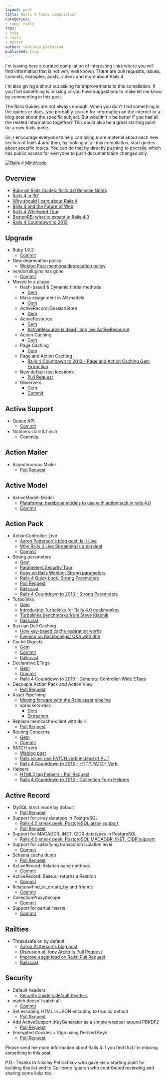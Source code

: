 ```yaml
---
layout: post
title: Rails 4 links compilation
categories:
- ruby, rails
tags:
- ruby
- rails
- master
author: santiago.pastorino
published: true
---
```


I'm leaving here a curated compilation of interesting links where you will find information that is not very well known. There are pull requests, issues, commits, examples, posts, videos and more about Rails 4.

I'm also giving a shout out asking for improvements to this compilation. If you find something is missing or you have suggestions to make let me know by commenting in this post.

The Rails Guides are not always enough. When you don't find something in the guides or docs, you probably search for information on the internet or a blog post about the specific subject. But wouldn't it be better if you had all the related information together? This could also be a great starting point for a new Rails guide. 

So, I encourage everyone to help compiling more material about each new section of Rails 4 and then, by looking at all this compilation, start guides about specific topics. You can do that by directly pushing to [docrails](http://github.com/lifo/docrails), which has public access for everyone to push documentation changes only.

[![Rails 4 MindNode](/images/posts/Rails4-mini-4.png "Rails 4
MindNode")](/images/posts/Rails4-4.png)

## Overview

- [Ruby on Rails Guides: Rails 4.0 Release Notes](http://edgeguides.rubyonrails.org/4_0_release_notes.html)
- [Rails 4 in 30'](http://blog.wyeworks.com/2012/10/29/rails-4-in-30-minutes/)
- [Why should I care about Rails 4](http://vimeo.com/51898266)
- [Rails 4 and the Future of Web](http://confreaks.com/videos/1228-aloharuby2012-keynote-rails-4-and-the-future-of-web)
- [Rails 4 Whirlwind Tour](http://vimeo.com/51181496)
- [BostonRB: what to expect in Rails 4.0](http://bostonrb.org/presentations/what-to-expect-in-rails-40)
- [Rails 4 Countdown to 2013](http://blog.remarkablelabs.com/2012/11/rails-4-countdown-to-2013)

## Upgrade

- Ruby 1.9.3
	- [Commit](https://github.com/rails/rails/commit/4fa615a8661eb13d4bd8a7de4d839e9883ef26ec)
- New deprecation policy
	- [Weblog Post mentions deprecation policy](http://weblog.rubyonrails.org/2012/8/9/ann-rails-3-2-8-has-been-released/)
- vendor/plugins has gone
	- [Commit](https://github.com/rails/rails/commit/dad7fdc5734a3813246f238ac5760b2076932216)
- Moved to a plugin
	- Hash-based & Dynamic finder methods
		- [Gem](https://github.com/rails/activerecord-deprecated_finders)
	- Mass assignment in AR models
		- [Gem](https://github.com/rails/protected_attributes)
	- ActiveRecord::SessionStore
		- [Gem](https://github.com/rails/activerecord-session_store)
	- ActiveResource
		- [Gem](https://github.com/rails/activeresource)
		- [ActiveResource is dead, long live ActiveResource](http://yetimedia.tumblr.com/post/35233051627/activeresource-is-dead-long-live-activeresource)
	- Action Caching
		- [Gem](https://github.com/rails/actionpack-action_caching)
	- Page Caching
		- [Gem](https://github.com/rails/actionpack-page_caching)
	- Page and Action Caching
		- [Rails 4 Countdown to 2013 - Page and Action Caching Gem Extraction](http://blog.remarkablelabs.com/2012/12/page-caching-action-caching-gem-extraction-rails-4-countdown-to-2013)
	- New default test locations
		- [Pull Request](https://github.com/rails/rails/pull/7878)
	- Observers
		- [Gem](https://github.com/rails/rails-observers)
		- [Commit](https://github.com/rails/rails/commit/ccecab3ba950a288b61a516bf9b6962e384aae0b)

## Active Support

- Queue API
	- [Commit](https://github.com/rails/rails/commit/adff4a706a5d7ad18ef05303461e1a0d848bd662)
- Notifiers start & finish
	- [Commits](https://github.com/rails/rails/compare/60736fe...c7847f1)

## Action Mailer

- Asynchronous Mailer
	- [Pull Request](https://github.com/rails/rails/pull/6839)

## Active Model

- ActiveModel::Model
	- [Plataforma: barebone models to use with actionpack in rails 4.0](http://blog.plataformatec.com.br/2012/03/barebone-models-to-use-with-actionpack-in-rails-4-0/)
	- [Commit](https://github.com/rails/rails/commit/3b822e91d1a6c4eab0064989bbd07aae3a6d0d08)

## Action Pack

- ActionController::Live
	- [Aaron Patterson's blog post: Is it Live](http://tenderlovemaking.com/2012/07/30/is-it-live.html)
	- [Why Rails 4 Live Streaming is a big deal](http://blog.phusion.nl/2012/08/03/why-rails-4-live-streaming-is-a-big-deal/)
	- [Commit](https://github.com/rails/rails/commit/af0a9f9eefaee3a8120cfd8d05cbc431af376da3)
- Strong parameters
	- [Gem](https://github.com/rails/strong_parameters)
	- [Parameters Security Tour](http://iconoclastlabs.com/cms/blog/posts/upgrading-to-rails-4-parameters-security-tour)
	- [Ruby on Rails Weblog: Strong parameters](http://weblog.rubyonrails.org/2012/3/21/strong-parameters/)
	- [Rails 4 Quick Look: Strong Parameters](http://rubysource.com/rails-4-quick-look-strong-parameters/)
	- [Pull Request](https://github.com/rails/rails/pull/7251)
	- [Railscast](http://railscasts.com/episodes/371-strong-parameters)
	- [Rails 4 Countdown to 2013 - Strong Parameters](http://blog.remarkablelabs.com/2012/12/strong-parameters-rails-4-countdown-to-2013)
- Turbolinks
	- [Gem](https://github.com/rails/turbolinks)
	- [Introducing Turbolinks for Rails 4.0 geekmonkey](http://geekmonkey.org/articles/28-introducing-turbolinks-for-rails-4-0)
	- [Turbolinks benchmarks from Steve Klabnik](http://blog.steveklabnik.com/posts/2012-09-27-seriously--numbers--use-them-)
	- [Railscast](http://railscasts.com/episodes/390-turbolinks)
- Russian Doll Caching
	- [How key-based cache expiration works](http://37signals.com/svn/posts/3113-how-key-based-cache-expiration-works)
	- [Evening on Backbone.js/ Q&A with dhh](http://www.youtube.com/watch?v=FkLVl3gpJP4#t=33m30s)
- Cache Digests
	- [Gem](https://github.com/rails/cache_digests)
	- [Commit](https://github.com/rails/rails/commit/502d5e24e28b3634910495d0fb71cb20b1426aee)
	- [Railscast](http://railscasts.com/episodes/387-cache-digests)
- Declarative ETags
	- [Gem](https://github.com/rails/etagger)
	- [Commit](https://github.com/rails/rails/commit/ed5c938fa36995f06d4917d9543ba78ed506bb8d)
	- [Rails 4 Countdown to 2013 - Generate Controller-Wide ETags](http://blog.remarkablelabs.com/2012/12/generate-controller-wide-etags-rails-4-countdown-to-2013)
- Decouple Action Pack and Action View
	- [Pull Request](https://github.com/rails/rails/pull/7356)
- Asset Pipelining
	- [Moving forward with the Rails asset pipeline](http://yetimedia.tumblr.com/post/33320732456/moving-forward-with-the-rails-asset-pipeline)
	- sprockets-rails
		- [Gem](https://github.com/rails/sprockets-rails)
		- [Extraction](https://github.com/rails/rails/pull/5409)
- Replace memcache-client with dalli
	- [Pull Request](https://github.com/rails/rails/pull/6903)
- Routing Concerns
	- [Gem](https://github.com/rails/routing_concerns)
	- [Commit](https://github.com/rails/rails/commit/0dd24728a088fcb4ae616bb5d62734aca5276b1b)
- PATCH verb
	- [Weblog post](http://weblog.rubyonrails.org/2012/2/25/edge-rails-patch-is-the-new-primary-http-method-for-updates/)
	- [Rails issue: use PATCH verb instead of PUT](https://github.com/rails/rails/issues/348)
	- [Rails 4 Countdown to 2013 - HTTP PATCH Verb](http://blog.remarkablelabs.com/2012/12/http-patch-verb-rails-4-countdown-to-2013)
- Helpers
	- [HTML5 tag helpers - Pull Request](https://github.com/rails/rails/pull/6359)
	- [Rails 4 Countdown to 2013 - Collection Form Helpers](http://blog.remarkablelabs.com/2012/12/collection-form-helpers-rails-4-countdown-to-2013)

## Active Record

- MySQL strict mode by default
	- [Pull Request](https://github.com/rails/rails/pull/6069)
- Support for array datatype in PostgreSQL
	- [Rails 4.0 sneak peek: PostgreSQL array support](http://reefpoints.dockyard.com/ruby/2012/09/18/rails-4-sneak-peek-postgresql-array-support.html)
	- [Pull Request](https://github.com/rails/rails/pull/7547)
- Support for MACADDR, INET, CIDR datatypes in PostgreSQL
	- [Rails 4.0 sneak peek: PostgreSQL MACADDR, INET, CIDR support](http://reefpoints.dockyard.com/ruby/2012/05/18/rails-4-sneak-peek-expanded-activerecord-support-for-postgresql-datatype.html)
- Support for specifying transaction isolation level
	- [Commit](https://github.com/rails/rails/commit/392eeecc11a291e406db927a18b75f41b2658253)
- Schema cache dump
	- [Pull Request](https://github.com/rails/rails/pull/5162)
- ActiveRecord::Relation bang methods
	- [Commit](https://github.com/rails/rails/commit/8c2c60511beaad05a218e73c4918ab89fb1804f0)
- ActiveRecord::Base.all returns a Relation
	- [Commit](https://github.com/rails/rails/commit/6a81ccd69d96f36f4322ef927191ab5a35e68d68)
- Relation#find_or_create_by and friends
	- [Commit](https://github.com/rails/rails/commit/eb72e62c3042c0df989d951b1d12291395ebdb8e)
- CollectionProxy#scope
	- [Commit](https://github.com/rails/rails/commit/0e1cafcbc4d67854faf35e489571bc30f5e2ac14)
- Support for partial inserts
	- [Commit](https://github.com/rails/rails/commit/144e8691cbfb8bba77f18cfe68d5e7fd48887f5e)

## Railties

- Threadsafe on by default
	- [Aaron Patterson's blog post](http://tenderlovemaking.com/2012/06/18/removing-config-threadsafe.html)
	- [Discusion of Tony Arcieri's Pull Request](https://github.com/rails/rails/pull/6685)
	- [Improve eager load on Rails: Pull Request](http://github.com/rails/rails/pull/7225)
	- [Railscast](http://railscasts.com/episodes/365-thread-safety)

## Security

- Default headers
	- [Security Guide's default headers](http://edgeguides.rubyonrails.org/security.html#default-headers)
- match doesn't catch all
	- [Commit](https://github.com/rails/rails/commit/56cdc81c08b1847c5c1f699810a8c3b9ac3715a6)
- Set escaping HTML in JSON encoding to true by default
	- [Pull Request](https://github.com/rails/rails/pull/6287)
- Add ActiveSupport::KeyGenerator as a simple wrapper around PBKDF2
	- [Pull Request](https://github.com/rails/rails/pull/6952)
- Encrypted Cookies + Sign using Derived Keys
	- [Pull Request](https://github.com/rails/rails/pull/8112)

Please send me more information about Rails 4 if you find that I'm missing something in this post.

P.D.: Thanks to Nikolay Petrachkov who gave me a starting point for building this list and to Guillermo Iguaran who contributed reviewing and sharing some links too.
